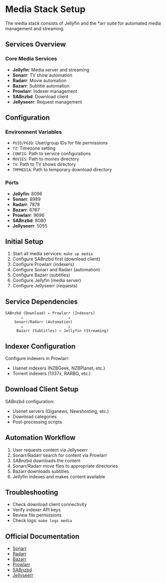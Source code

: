 # Media Stack Setup

The media stack consists of Jellyfin and the *arr suite for automated media management and streaming.

## Services Overview

### Core Media Services
- **Jellyfin**: Media server and streaming
- **Sonarr**: TV show automation
- **Radarr**: Movie automation
- **Bazarr**: Subtitle automation
- **Prowlarr**: Indexer management
- **SABnzbd**: Download client
- **Jellyseerr**: Request management

## Configuration

### Environment Variables
- `PUID/PGID`: User/group IDs for file permissions
- `TZ`: Timezone setting
- `CONFIG`: Path to service configurations
- `MOVIES`: Path to movies directory
- `TV`: Path to TV shows directory
- `TMPMEDIA`: Path to temporary download directory

### Ports
- **Jellyfin**: 8096
- **Sonarr**: 8989
- **Radarr**: 7878
- **Bazarr**: 6767
- **Prowlarr**: 9696
- **SABnzbd**: 8080
- **Jellyseerr**: 5055

## Initial Setup

1. Start all media services: `make up media`
2. Configure SABnzbd first (download client)
3. Configure Prowlarr (indexers)
4. Configure Sonarr and Radarr (automation)
5. Configure Bazarr (subtitles)
6. Configure Jellyfin (media server)
7. Configure Jellyseerr (requests)

## Service Dependencies

```
SABnzbd (Download) ← Prowlarr (Indexers)
       ↓                    ↓
    Sonarr/Radarr (Automation)
       ↓                    ↓
     Bazarr (Subtitles) → Jellyfin (Streaming)
```

## Indexer Configuration

Configure indexers in Prowlarr:
- Usenet indexers (NZBGeek, NZBPlanet, etc.)
- Torrent indexers (1337x, RARBG, etc.)

## Download Client Setup

SABnzbd configuration:
- Usenet servers (Giganews, Newshosting, etc.)
- Download categories
- Post-processing scripts

## Automation Workflow

1. User requests content via Jellyseerr
2. Sonarr/Radarr search for content via Prowlarr
3. SABnzbd downloads the content
4. Sonarr/Radarr move files to appropriate directories
5. Bazarr downloads subtitles
6. Jellyfin indexes and makes content available

## Troubleshooting

- Check download client connectivity
- Verify indexer API keys
- Review file permissions
- Check logs: `make logs media`

## Official Documentation

- [Sonarr](https://wiki.servarr.com/sonarr)
- [Radarr](https://wiki.servarr.com/radarr)
- [Bazarr](https://wiki.servarr.com/bazarr)
- [Prowlarr](https://wiki.servarr.com/prowlarr)
- [SABnzbd](https://sabnzbd.org/wiki/)
- [Jellyseerr](https://github.com/Fallenbagel/jellyseerr)
